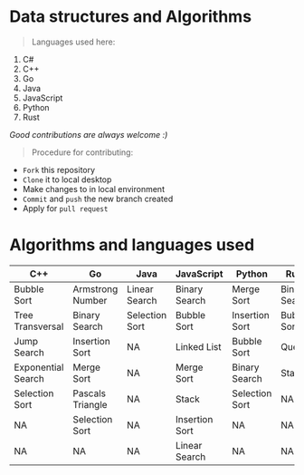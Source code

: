 # Data structures and Algorithms
> Languages used here:
<!-- Languages start here -->
1. C#
2. C++
3. Go
4. Java
5. JavaScript
6. Python
7. Rust
<!-- Languages end here -->

*Good contributions are always welcome :)*
> Procedure for contributing:
- `Fork` this repository
- `Clone` it to local desktop
- Make changes to in local environment
- `Commit` and `push` the new branch created
- Apply for `pull request`

# Algorithms and languages used

C++ | Go | Java | JavaScript | Python | Rust | C#
------------ | ------------- | ------------- | ------------- | ------------- | ------------- | -------------
Bubble Sort | Armstrong Number | Linear Search | Binary Search | Merge Sort | Binary Search | Selection Sort
Tree Transversal | Binary Search | Selection Sort | Bubble Sort | Insertion Sort | Bubble Sort | NA
Jump Search | Insertion Sort | NA | Linked List | Bubble Sort | Queue | NA
Exponential Search | Merge Sort| NA | Merge Sort | Binary Search | Stack | NA
Selection Sort | Pascals Triangle | NA | Stack | Selection Sort | NA | NA
NA | Selection Sort | NA | Insertion Sort | NA| NA | NA
NA | NA | NA | Linear Search | NA| NA | NA

